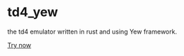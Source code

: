# td4_yew

the td4 emulator written in rust and using Yew framework.

[Try now](http://ymizushi.github.io/td4-yew/)
